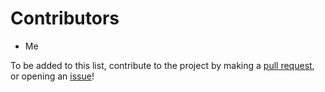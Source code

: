 # Contributors
- Me

To be added to this list, contribute to the project by making a [pull request](https://github.com/onyxcode/hazy/compare), or opening an [issue](https://github.com/onyxcode/hazy/issues/new/choose)!
